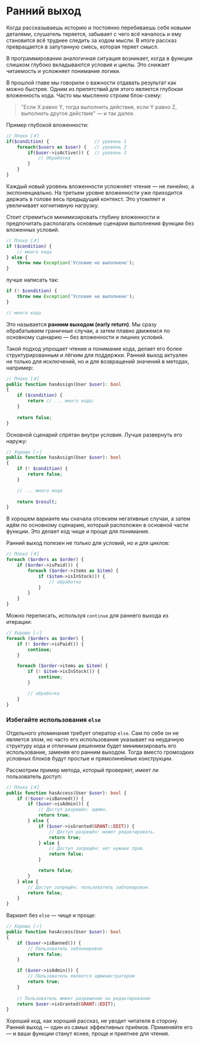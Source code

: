 # Ранний выход

Когда рассказываешь историю и постоянно перебиваешь себя новыми деталями, слушатель теряется, забывает с чего всё
началось и ему становится всё труднее следить за ходом мысли. В итоге рассказ превращается в запутанную смесь, которая
теряет смысл.

В программировании аналогичная ситуация возникает, когда в функции слишком глубоко вкладываются условия и циклы. Это
снижает читаемость и усложняет понимание логики.

В прошлой главе мы говорили о важности отдавать результат как можно быстрее. Одним из препятствий для этого является
глубокая вложенность кода. Часто мы мысленно строим блок-схему:

> "Если X равно Y, тогда выполнить действие, если Y равно Z, выполнить другое действие" — и так далее.

Пример глубокой вложенности:

```php
// Плохо [✗]
if($condition) {                 // уровень 1
    foreach($users as $user) {   // уровень 2
        if($user->isActive()) {  // уровень 3
            // Обработка
        }
    }
}
```

Каждый новый уровень вложенности усложняет чтение — не линейно, а экспоненциально. 
На третьем уровне вложенности уже приходится держать в голове весь предыдущий контекст. 
Это утомляет и увеличивает когнитивную нагрузку.

Стоит стремиться минимизировать глубину вложенности и предпочитать располагать основные сценарии выполнения функции без
вложенных условий.

```php
// Плохо [✗]
if ($condition) {
    // много кода
} else {
    throw new Exception('Условие не выполнено');
}
```

лучше написать так:

```php
if (! $condition) {
    throw new Exception('Условие не выполнено');
}

// много кода
```

Это называется **ранним выходом (early return)**. Мы сразу обрабатываем граничные случаи, а затем плавно движемся по основному сценарию — без вложенности и лишних условий.

Такой подход упрощает чтение и понимание кода, делает его более структурированным и лёгким для поддержки.
Ранний выход актуален не только для исключений, но и для возвращений значений в методах, например:

```php
// Плохо [✗]
public function hasAssign(User $user): bool
{
    if ($condition) {
        return // ... много кода;
    }
   
    return false;
}
```

Основной сценарий спрятан внутри условия. Лучше развернуть его наружу:

```php
// Хорошо [✓]
public function hasAssign(User $user): bool
{
    if (! $condition) {
        return false;
    }

    // ... много кода
    
    return $result;
}
```

В хорошем варианте мы сначала отсекаем негативные случаи, а затем идём по основному сценарию, который расположен в
основной части функции. Это делает код чище и проще для понимания.

Ранний выход полезен не только для условий, но и для циклов:

```php
// Плохо [✗]
foreach ($orders as $order) {
    if ($order->isPaid()) {
        foreach ($order->items as $item) {
            if ($item->isInStock()) {
                // обработка
            }
        }
    }
}
```

Можно переписать, используя `continue` для раннего выхода из итерации:

```php
// Хорошо [✓]
foreach ($orders as $order) {
    if (! $order->isPaid()) {
        continue;
    }

    foreach ($order->items as $item) {
        if (! $item->isInStock()) {
            continue;
        }

        // обработка
    }
}
```

### Избегайте использования `else`

Отдельного упоминания требует оператор `else`. Сам по себе он не является злом,
но часто его использование указывает на неудачную структуру кода и отличным решением будет минимизировать его использование, заменяя его 
ранним выходом. Тогда вместо громоздких условных блоков будут простые и прямолинейные конструкции.

Рассмотрим пример метода, который проверяет, имеет ли пользователь доступ:

```php
// Плохо [✗]
public function hasAccess(User $user): bool {
    if (!$user->isBanned()) {
        if ($user->isAdmin()) {
            // Доступ разрешён: админ.
            return true;
        } else {
            if ($user->isGranted(GRANT::EDIT)) {
                // Доступ разрешён: может редактировать.
                return true;
            } else {
                // Доступ запрещён: нет нужных прав.
                return false;
            }

            return false;
        }
    } else {
        // Доступ запрещён: пользователь заблокирован.
        return false;
    }
}
```

Вариант без `else` — чище и проще:

```php
// Хорошо [✓]
public function hasAccess(User $user): bool
{
    if ($user->isBanned()) {
        // Пользователь заблокирован
        return false;
    }

    if ($user->isAdmin()) {
        // Пользователь является администратором
        return true;
    }
    
    // Пользователь имеет разрешение на редактирование
    return $user->isGranted(GRANT::EDIT);
}
```

Хороший код, как хороший рассказ, не уводит читателя в сторону.
Ранний выход — один из самых эффективных приёмов. 
Применяйте его — и ваши функции станут яснее, проще и приятнее для чтения.
